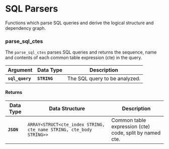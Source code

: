 # SQL Parsers
Functions which parse SQL queries and derive the logical structure and dependency graph.

### parse_sql_ctes
The `parse_sql_ctes` parses SQL queries and returns the sequence, name and contents of each common table expression (cte) in the query.

Argument | Data Type | Description
--- | --- | ---
**`sql_query`** | **`STRING`** | The SQL query to be analyzed.

#### Returns

Data Type | Data Structure | Description
--- | --- | ---
**`JSON`** | `ARRAY<STRUCT<cte_index STRING, cte_name STRING, cte_body STRING>>` | Common table expression (cte) code, split by named cte.
